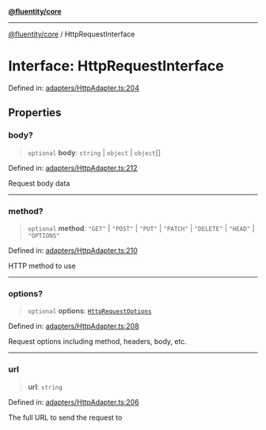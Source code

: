 [**@fluentity/core**](../README.md)

***

[@fluentity/core](../globals.md) / HttpRequestInterface

# Interface: HttpRequestInterface

Defined in: [adapters/HttpAdapter.ts:204](https://github.com/cedricpierre/fluentity-core/blob/ff4e4131c1b559350a048decc81f340aa7866d50/src/adapters/HttpAdapter.ts#L204)

## Properties

### body?

> `optional` **body**: `string` \| `object` \| `object`[]

Defined in: [adapters/HttpAdapter.ts:212](https://github.com/cedricpierre/fluentity-core/blob/ff4e4131c1b559350a048decc81f340aa7866d50/src/adapters/HttpAdapter.ts#L212)

Request body data

***

### method?

> `optional` **method**: `"GET"` \| `"POST"` \| `"PUT"` \| `"PATCH"` \| `"DELETE"` \| `"HEAD"` \| `"OPTIONS"`

Defined in: [adapters/HttpAdapter.ts:210](https://github.com/cedricpierre/fluentity-core/blob/ff4e4131c1b559350a048decc81f340aa7866d50/src/adapters/HttpAdapter.ts#L210)

HTTP method to use

***

### options?

> `optional` **options**: [`HttpRequestOptions`](HttpRequestOptions.md)

Defined in: [adapters/HttpAdapter.ts:208](https://github.com/cedricpierre/fluentity-core/blob/ff4e4131c1b559350a048decc81f340aa7866d50/src/adapters/HttpAdapter.ts#L208)

Request options including method, headers, body, etc.

***

### url

> **url**: `string`

Defined in: [adapters/HttpAdapter.ts:206](https://github.com/cedricpierre/fluentity-core/blob/ff4e4131c1b559350a048decc81f340aa7866d50/src/adapters/HttpAdapter.ts#L206)

The full URL to send the request to
